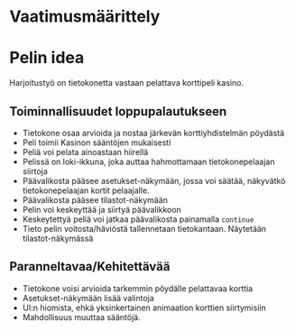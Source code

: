 # Vaatimusmäärittely

# Pelin idea

Harjoitustyö on tietokonetta vastaan pelattava korttipeli kasino. 

## Toiminnallisuudet loppupalautukseen

- Tietokone osaa arvioida ja nostaa järkevän korttiyhdistelmän pöydästä
- Peli toimii Kasinon sääntöjen mukaisesti
- Peliä voi pelata ainoastaan hiirellä
- Pelissä on loki-ikkuna, joka auttaa hahmottamaan tietokonepelaajan siirtoja
- Päävalikosta pääsee asetukset-näkymään, jossa voi säätää, näkyvätkö tietokonepelaajan kortit pelaajalle.
- Päävalikosta pääsee tilastot-näkymään
- Pelin voi keskeyttää ja siirtyä päävalikkoon
- Keskeytettyä peliä voi jatkaa päävalikosta painamalla ``` continue ```
- Tieto pelin voitosta/häviöstä tallennetaan tietokantaan. Näytetään tilastot-näkymässä

## Paranneltavaa/Kehitettävää
 
 - Tietokone voisi arvioida tarkemmin pöydälle pelattavaa korttia
 - Asetukset-näkymään lisää valintoja
 - UI:n hiomista, ehkä yksinkertainen animaation korttien siirtymisiin
 - Mahdollisuus muuttaa sääntöjä.
